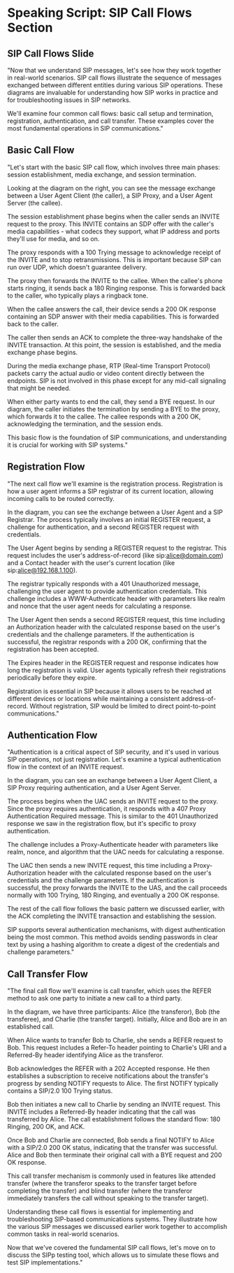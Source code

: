 # Speaking Script: SIP Call Flows Section

## SIP Call Flows Slide
"Now that we understand SIP messages, let's see how they work together in real-world scenarios. SIP call flows illustrate the sequence of messages exchanged between different entities during various SIP operations. These diagrams are invaluable for understanding how SIP works in practice and for troubleshooting issues in SIP networks.

We'll examine four common call flows: basic call setup and termination, registration, authentication, and call transfer. These examples cover the most fundamental operations in SIP communications."

## Basic Call Flow
"Let's start with the basic SIP call flow, which involves three main phases: session establishment, media exchange, and session termination.

Looking at the diagram on the right, you can see the message exchange between a User Agent Client (the caller), a SIP Proxy, and a User Agent Server (the callee).

The session establishment phase begins when the caller sends an INVITE request to the proxy. This INVITE contains an SDP offer with the caller's media capabilities - what codecs they support, what IP address and ports they'll use for media, and so on.

The proxy responds with a 100 Trying message to acknowledge receipt of the INVITE and to stop retransmissions. This is important because SIP can run over UDP, which doesn't guarantee delivery.

The proxy then forwards the INVITE to the callee. When the callee's phone starts ringing, it sends back a 180 Ringing response. This is forwarded back to the caller, who typically plays a ringback tone.

When the callee answers the call, their device sends a 200 OK response containing an SDP answer with their media capabilities. This is forwarded back to the caller.

The caller then sends an ACK to complete the three-way handshake of the INVITE transaction. At this point, the session is established, and the media exchange phase begins.

During the media exchange phase, RTP (Real-time Transport Protocol) packets carry the actual audio or video content directly between the endpoints. SIP is not involved in this phase except for any mid-call signaling that might be needed.

When either party wants to end the call, they send a BYE request. In our diagram, the caller initiates the termination by sending a BYE to the proxy, which forwards it to the callee. The callee responds with a 200 OK, acknowledging the termination, and the session ends.

This basic flow is the foundation of SIP communications, and understanding it is crucial for working with SIP systems."

## Registration Flow
"The next call flow we'll examine is the registration process. Registration is how a user agent informs a SIP registrar of its current location, allowing incoming calls to be routed correctly.

In the diagram, you can see the exchange between a User Agent and a SIP Registrar. The process typically involves an initial REGISTER request, a challenge for authentication, and a second REGISTER request with credentials.

The User Agent begins by sending a REGISTER request to the registrar. This request includes the user's address-of-record (like sip:alice@domain.com) and a Contact header with the user's current location (like sip:alice@192.168.1.100).

The registrar typically responds with a 401 Unauthorized message, challenging the user agent to provide authentication credentials. This challenge includes a WWW-Authenticate header with parameters like realm and nonce that the user agent needs for calculating a response.

The User Agent then sends a second REGISTER request, this time including an Authorization header with the calculated response based on the user's credentials and the challenge parameters. If the authentication is successful, the registrar responds with a 200 OK, confirming that the registration has been accepted.

The Expires header in the REGISTER request and response indicates how long the registration is valid. User agents typically refresh their registrations periodically before they expire.

Registration is essential in SIP because it allows users to be reached at different devices or locations while maintaining a consistent address-of-record. Without registration, SIP would be limited to direct point-to-point communications."

## Authentication Flow
"Authentication is a critical aspect of SIP security, and it's used in various SIP operations, not just registration. Let's examine a typical authentication flow in the context of an INVITE request.

In the diagram, you can see an exchange between a User Agent Client, a SIP Proxy requiring authentication, and a User Agent Server.

The process begins when the UAC sends an INVITE request to the proxy. Since the proxy requires authentication, it responds with a 407 Proxy Authentication Required message. This is similar to the 401 Unauthorized response we saw in the registration flow, but it's specific to proxy authentication.

The challenge includes a Proxy-Authenticate header with parameters like realm, nonce, and algorithm that the UAC needs for calculating a response.

The UAC then sends a new INVITE request, this time including a Proxy-Authorization header with the calculated response based on the user's credentials and the challenge parameters. If the authentication is successful, the proxy forwards the INVITE to the UAS, and the call proceeds normally with 100 Trying, 180 Ringing, and eventually a 200 OK response.

The rest of the call flow follows the basic pattern we discussed earlier, with the ACK completing the INVITE transaction and establishing the session.

SIP supports several authentication mechanisms, with digest authentication being the most common. This method avoids sending passwords in clear text by using a hashing algorithm to create a digest of the credentials and challenge parameters."

## Call Transfer Flow
"The final call flow we'll examine is call transfer, which uses the REFER method to ask one party to initiate a new call to a third party.

In the diagram, we have three participants: Alice (the transferor), Bob (the transferee), and Charlie (the transfer target). Initially, Alice and Bob are in an established call.

When Alice wants to transfer Bob to Charlie, she sends a REFER request to Bob. This request includes a Refer-To header pointing to Charlie's URI and a Referred-By header identifying Alice as the transferor.

Bob acknowledges the REFER with a 202 Accepted response. He then establishes a subscription to receive notifications about the transfer's progress by sending NOTIFY requests to Alice. The first NOTIFY typically contains a SIP/2.0 100 Trying status.

Bob then initiates a new call to Charlie by sending an INVITE request. This INVITE includes a Referred-By header indicating that the call was transferred by Alice. The call establishment follows the standard flow: 180 Ringing, 200 OK, and ACK.

Once Bob and Charlie are connected, Bob sends a final NOTIFY to Alice with a SIP/2.0 200 OK status, indicating that the transfer was successful. Alice and Bob then terminate their original call with a BYE request and 200 OK response.

This call transfer mechanism is commonly used in features like attended transfer (where the transferor speaks to the transfer target before completing the transfer) and blind transfer (where the transferor immediately transfers the call without speaking to the transfer target).

Understanding these call flows is essential for implementing and troubleshooting SIP-based communications systems. They illustrate how the various SIP messages we discussed earlier work together to accomplish common tasks in real-world scenarios.

Now that we've covered the fundamental SIP call flows, let's move on to discuss the SIPp testing tool, which allows us to simulate these flows and test SIP implementations."
